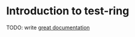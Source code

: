 # Introduction to test-ring

TODO: write [great documentation](http://jacobian.org/writing/great-documentation/what-to-write/)
